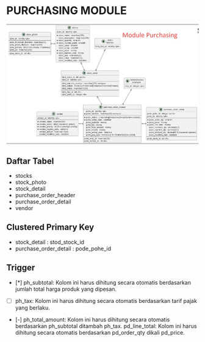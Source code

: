 # PURCHASING MODULE

![table structure](purchasing_module.jpeg)

## Daftar Tabel
- stocks
- stock_photo
- stock_detail
- purchase_order_header
- purchase_order_detail
- vendor

## Clustered Primary Key
- stock_detail : stod_stock_id
- purchase_order_detail : pode_pohe_id

## Trigger 
- [*] ph_subtotal: Kolom ini harus dihitung secara otomatis berdasarkan jumlah total harga produk yang dipesan.
- [ ] ph_tax: Kolom ini harus dihitung secara otomatis berdasarkan tarif pajak yang berlaku.
- [-] ph_total_amount: Kolom ini harus dihitung secara otomatis berdasarkan ph_subtotal ditambah ph_tax.
pd_line_total: Kolom ini harus dihitung secara otomatis berdasarkan pd_order_qty dikali pd_price. 